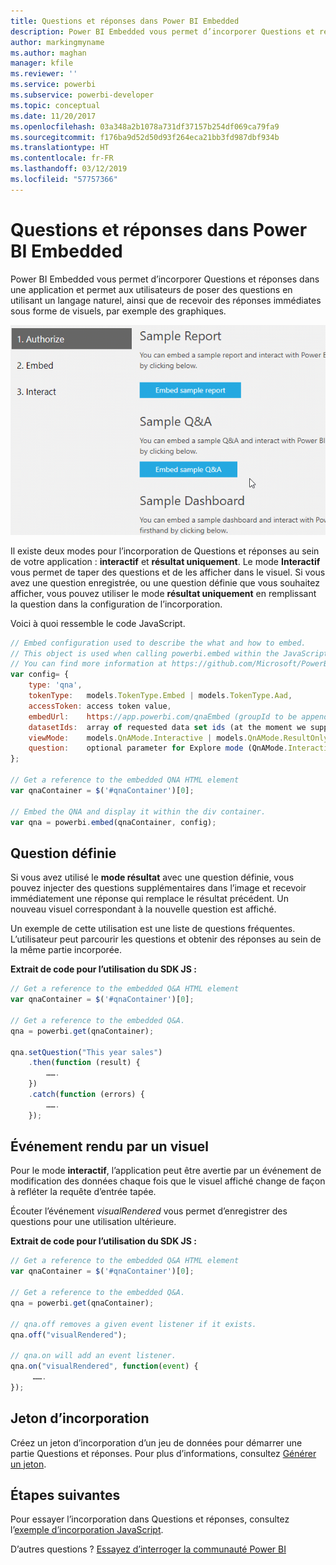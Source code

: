 ```yaml
---
title: Questions et réponses dans Power BI Embedded
description: Power BI Embedded vous permet d’incorporer Questions et réponses dans une application et permet aux utilisateurs de poser des questions en utilisant un langage naturel.
author: markingmyname
ms.author: maghan
manager: kfile
ms.reviewer: ''
ms.service: powerbi
ms.subservice: powerbi-developer
ms.topic: conceptual
ms.date: 11/20/2017
ms.openlocfilehash: 03a348a2b1078a731df37157b254df069ca79fa9
ms.sourcegitcommit: f176ba9d52d50d93f264eca21bb3fd987dbf934b
ms.translationtype: HT
ms.contentlocale: fr-FR
ms.lasthandoff: 03/12/2019
ms.locfileid: "57757366"
---
```

# <a name="qa-in-power-bi-embedded"></a>Questions et réponses dans Power BI Embedded

Power BI Embedded vous permet d’incorporer Questions et réponses dans une application et permet aux utilisateurs de poser des questions en utilisant un langage naturel, ainsi que de recevoir des réponses immédiates sous forme de visuels, par exemple des graphiques.

![Question Interactive Questions et réponses dans une image incorporée](media/qanda/embedded-qanda.gif)

Il existe deux modes pour l’incorporation de Questions et réponses au sein de votre application : **interactif** et **résultat uniquement**. Le mode **Interactif** vous permet de taper des questions et de les afficher dans le visuel. Si vous avez une question enregistrée, ou une question définie que vous souhaitez afficher, vous pouvez utiliser le mode **résultat uniquement** en remplissant la question dans la configuration de l’incorporation.

Voici à quoi ressemble le code JavaScript.

```javascript
// Embed configuration used to describe the what and how to embed.
// This object is used when calling powerbi.embed within the JavaScript API.
// You can find more information at https://github.com/Microsoft/PowerBI-JavaScript/wiki/Embed-Configuration-Details.
var config= {
    type: 'qna',
    tokenType:   models.TokenType.Embed | models.TokenType.Aad,
    accessToken: access token value,
    embedUrl:    https://app.powerbi.com/qnaEmbed (groupId to be appended as query parameter if required),
    datasetIds:  array of requested data set ids (at the moment we support only one dataset),
    viewMode:    models.QnAMode.Interactive | models.QnAMode.ResultOnly,
    question:    optional parameter for Explore mode (QnAMode.Interactive) and mandatory for Render Result mode (QnAMode.ResultOnly)
};

// Get a reference to the embedded QNA HTML element
var qnaContainer = $('#qnaContainer')[0];

// Embed the QNA and display it within the div container.
var qna = powerbi.embed(qnaContainer, config);
```

## <a name="set-question"></a>Question définie

Si vous avez utilisé le **mode résultat** avec une question définie, vous pouvez injecter des questions supplémentaires dans l’image et recevoir immédiatement une réponse qui remplace le résultat précédent. Un nouveau visuel correspondant à la nouvelle question est affiché.

Un exemple de cette utilisation est une liste de questions fréquentes. L’utilisateur peut parcourir les questions et obtenir des réponses au sein de la même partie incorporée.

**Extrait de code pour l’utilisation du SDK JS :**  

```javascript
// Get a reference to the embedded Q&A HTML element
var qnaContainer = $('#qnaContainer')[0];

// Get a reference to the embedded Q&A.
qna = powerbi.get(qnaContainer);

qna.setQuestion("This year sales")
    .then(function (result) {
        …….
    })
    .catch(function (errors) {
        …….
    });
```

## <a name="visual-rendered-event"></a>Événement rendu par un visuel

Pour le mode **interactif**, l’application peut être avertie par un événement de modification des données chaque fois que le visuel affiché change de façon à refléter la requête d’entrée tapée.

Écouter l’événement *visualRendered* vous permet d’enregistrer des questions pour une utilisation ultérieure. 

**Extrait de code pour l’utilisation du SDK JS :**  

```javascript
// Get a reference to the embedded Q&A HTML element
var qnaContainer = $('#qnaContainer')[0];

// Get a reference to the embedded Q&A.
qna = powerbi.get(qnaContainer);

// qna.off removes a given event listener if it exists.
qna.off("visualRendered");

// qna.on will add an event listener.
qna.on("visualRendered", function(event) {
     …….
});
```

## <a name="embed-token"></a>Jeton d’incorporation

Créez un jeton d’incorporation d’un jeu de données pour démarrer une partie Questions et réponses. Pour plus d’informations, consultez [Générer un jeton](https://docs.microsoft.com/rest/api/power-bi/embedtoken).

## <a name="next-steps"></a>Étapes suivantes

Pour essayer l’incorporation dans Questions et réponses, consultez l’[exemple d’incorporation JavaScript](https://microsoft.github.io/PowerBI-JavaScript/demo/).

D’autres questions ? [Essayez d’interroger la communauté Power BI](http://community.powerbi.com/)

